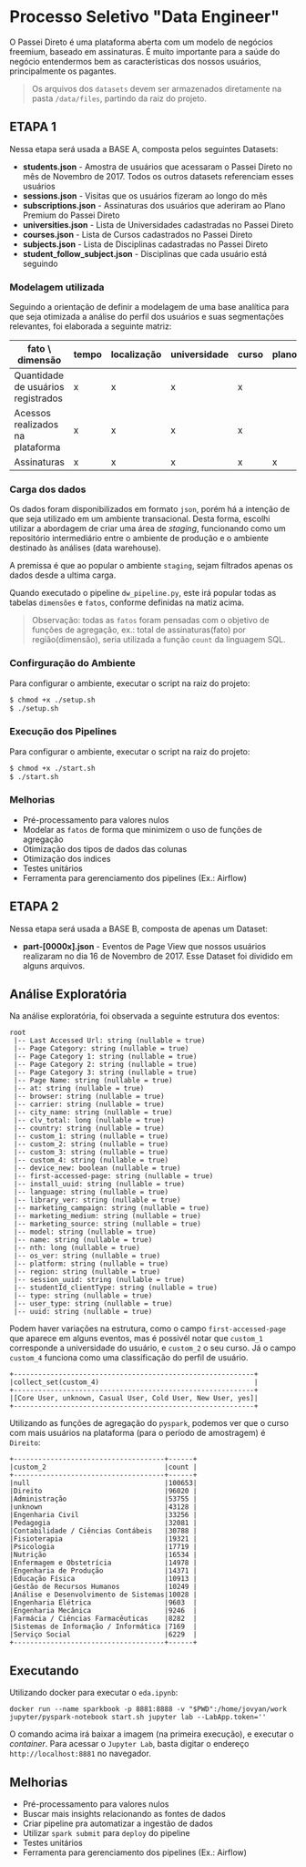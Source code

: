 # Processo Seletivo "Data Engineer"

O Passei Direto é uma plataforma aberta com um modelo de negócios freemium, baseado em
assinaturas. É muito importante para a saúde do negócio entendermos bem as características
dos nossos usuários, principalmente os pagantes.

> Os arquivos dos `datasets` devem ser armazenados diretamente na pasta `/data/files`, partindo da raiz do projeto.


## ETAPA 1 

Nessa etapa será usada a BASE A, composta pelos seguintes Datasets:  
  

- **students.json** - Amostra de usuários que acessaram o Passei Direto no mês de
Novembro de 2017. Todos os outros datasets referenciam esses usuários
- **sessions.json** - Visitas que os usuários fizeram ao longo do mês
- **subscriptions.json** - Assinaturas dos usuários que aderiram ao Plano Premium do
Passei Direto
- **universities.json** - Lista de Universidades cadastradas no Passei Direto
- **courses.json** - Lista de Cursos cadastrados no Passei Direto
- **subjects.json** - Lista de Disciplinas cadastradas no Passei Direto
- **student_follow_subject.json** - Disciplinas que cada usuário está seguindo

### Modelagem utilizada

Seguindo a orientação de definir a modelagem de uma base analítica para que seja otimizada a análise do perfil dos usuários e suas segmentações relevantes, foi elaborada a seguinte matriz:

| fato \ dimensão                                  | tempo | localização | universidade | curso | plano |
|------------------------------------|-------|-------------|--------------|-------|-------|
| Quantidade de usuários registrados | x     | x           | x            | x     |       |
| Acessos realizados na plataforma   | x     | x           | x            | x     |       |
| Assinaturas                        | x     | x           | x            | x     | x     |
   
### Carga dos dados

Os dados foram disponibilizados em formato `json`, porém há a intenção de que seja utilizado em um ambiente transacional. Desta forma, escolhi utilizar a abordagem de criar uma área de *staging*, funcionando como um repositório intermediário entre o ambiente de produção e o ambiente destinado às análises (data warehouse). 

A premissa é que ao popular o ambiente `staging`, sejam filtrados apenas os dados desde a ultima carga.

Quando executado o pipeline `dw_pipeline.py`, este irá popular todas as tabelas `dimensões` e `fatos`, conforme definidas na matiz acima.

> Observação: todas as `fatos` foram pensadas com o objetivo de funções de agregação, ex.: total de assinaturas(fato) por região(dimensão), seria utilizada a função `count` da linguagem SQL.

### Confirguração do Ambiente

Para configurar o ambiente, executar o script na raiz do projeto:
```sh
$ chmod +x ./setup.sh
$ ./setup.sh
```   

### Execução dos Pipelines

Para configurar o ambiente, executar o script na raiz do projeto:
```sh
$ chmod +x ./start.sh
$ ./start.sh
```


### Melhorias   
- Pré-processamento para valores nulos
- Modelar as `fatos` de forma que minimizem o uso de funções de agregação
- Otimização dos tipos de dados das colunas
- Otimização dos indices
- Testes unitários
- Ferramenta para gerenciamento dos pipelines (Ex.: Airflow)

## ETAPA 2

Nessa etapa será usada a BASE B, composta de apenas um Dataset:
- **part-[0000x].json** - Eventos de Page View que nossos usuários realizaram no dia 16 de Novembro de 2017. Esse Dataset foi dividido em alguns arquivos.


## Análise Exploratória

Na análise exploratória, foi observada a seguinte estrutura dos eventos: 

```
root
 |-- Last Accessed Url: string (nullable = true)
 |-- Page Category: string (nullable = true)
 |-- Page Category 1: string (nullable = true)
 |-- Page Category 2: string (nullable = true)
 |-- Page Category 3: string (nullable = true)
 |-- Page Name: string (nullable = true)
 |-- at: string (nullable = true)
 |-- browser: string (nullable = true)
 |-- carrier: string (nullable = true)
 |-- city_name: string (nullable = true)
 |-- clv_total: long (nullable = true)
 |-- country: string (nullable = true)
 |-- custom_1: string (nullable = true)
 |-- custom_2: string (nullable = true)
 |-- custom_3: string (nullable = true)
 |-- custom_4: string (nullable = true)
 |-- device_new: boolean (nullable = true)
 |-- first-accessed-page: string (nullable = true)
 |-- install_uuid: string (nullable = true)
 |-- language: string (nullable = true)
 |-- library_ver: string (nullable = true)
 |-- marketing_campaign: string (nullable = true)
 |-- marketing_medium: string (nullable = true)
 |-- marketing_source: string (nullable = true)
 |-- model: string (nullable = true)
 |-- name: string (nullable = true)
 |-- nth: long (nullable = true)
 |-- os_ver: string (nullable = true)
 |-- platform: string (nullable = true)
 |-- region: string (nullable = true)
 |-- session_uuid: string (nullable = true)
 |-- studentId_clientType: string (nullable = true)
 |-- type: string (nullable = true)
 |-- user_type: string (nullable = true)
 |-- uuid: string (nullable = true)
 ```

 Podem haver variações na estrutura, como o campo `first-accessed-page` que aparece em alguns eventos, mas é possivél notar que `custom_1` corresponde a universidade do usuário, e `custom_2` o seu curso. Já o campo `custom_4` funciona como uma classificação do perfil de usuário.

```
+-----------------------------------------------------------+
|collect_set(custom_4)                                      |
+-----------------------------------------------------------+
|[Core User, unknown, Casual User, Cold User, New User, yes]|
+-----------------------------------------------------------+
```

Utilizando as funções de agregação do `pyspark`, podemos ver que o curso com mais usuários na plataforma (para o período de amostragem) é `Direito`:

```
+-------------------------------------+------+
|custom_2                             |count |
+-------------------------------------+------+
|null                                 |100653|
|Direito                              |96020 |
|Administração                        |53755 |
|unknown                              |43128 |
|Engenharia Civil                     |33256 |
|Pedagogia                            |32081 |
|Contabilidade / Ciências Contábeis   |30788 |
|Fisioterapia                         |19321 |
|Psicologia                           |17719 |
|Nutrição                             |16534 |
|Enfermagem e Obstetrícia             |14978 |
|Engenharia de Produção               |14371 |
|Educação Física                      |10913 |
|Gestão de Recursos Humanos           |10249 |
|Análise e Desenvolvimento de Sistemas|10028 |
|Engenharia Elétrica                  |9603  |
|Engenharia Mecânica                  |9246  |
|Farmácia / Ciências Farmacêuticas    |8282  |
|Sistemas de Informação / Informática |7169  |
|Serviço Social                       |6229  |
+-------------------------------------+------+
```

## Executando 

Utilizando docker para executar o `eda.ipynb`: 

```
docker run --name sparkbook -p 8881:8888 -v "$PWD":/home/jovyan/work jupyter/pyspark-notebook start.sh jupyter lab --LabApp.token=''
```

O comando acima irá baixar a imagem (na primeira execução), e executar o *container*. Para acessar o `Jupyter Lab`, basta digitar o endereço `http://localhost:8881` no navegador.

## Melhorias

- Pré-processamento para valores nulos
- Buscar mais insights relacionando as fontes de dados
- Criar pipeline pra automatizar a ingestão de dados
- Utilizar `spark submit` para `deploy` do pipeline
- Testes unitários
- Ferramenta para gerenciamento dos pipelines (Ex.: Airflow)